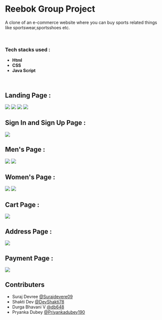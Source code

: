 #  Reebok Group Project

A clone of an e-commerce website where you can buy sports related things like sportswear,sportsshoes etc.

​
### Tech stacks used :

*  **Html** 
*  **CSS** 
*  **Java Script** 

​

## Landing Page :

<img src="https://i.imgur.com/VRi6EBF.png">
<img src="https://i.imgur.com/dj1xpXZ.png">
<img src="https://i.imgur.com/WzjQZrg.png">
<img src="https://i.imgur.com/UIn6vCo.png">

## Sign In and Sign Up Page :

<img src="https://i.imgur.com/bR49I8r.png">

## Men's Page :

<img src="https://i.imgur.com/70aK4IQ.png">
<img src="https://i.imgur.com/V1lPjsk.png">

## Women's Page :

<img src="https://i.imgur.com/93DQhYl.png">
<img src="https://i.imgur.com/7jmZkhK.png">


## Cart Page :

<img src="https://i.imgur.com/cyLtMh9.png">


## Address Page :

<img src="https://i.imgur.com/yMRMzdJ.png">


## Payment Page :

<img src="https://i.imgur.com/73fnURC.png">

## Contributers

- Suraj Devree <a href="https://github.com/Surajdevere09">@Surajdevere09</a>
- Shakti Dev <a href="https://github.com/DevShakti78">@DevShakti78</a>
- Durga Bhavani V <a href="https://github.com/db648">@db648</a>
- Pryanka Dubey <a href="https://github.com/Priyankadubey190">@Priyankadubey190</a>
